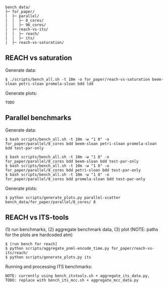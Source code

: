 
```
bench_data/
├─ for_paper/
|  ├─ parallel/
|  |  ├─ 8_cores/
|  |  ├─ 96_cores/
|  ├─ reach-vs-its/
|  |  ├─ reach/
|  |  ├─ its/
|  ├─ reach-vs-saturation/
```


## REACH vs saturation

Generate data:
```
$ ./scripts/bench_all.sh -t 10m -o for_paper/reach-vs-saturation beem-sloan petri-sloan promela-sloan bdd ldd
```

Generate plots:
```
TODO
```


## Parallel benchmarks

Generate data:
```
$ bash scripts/bench_all.sh -t 10m -w "1 8" -o for_paper/parallel/8_cores bdd beem-sloan petri-sloan promela-sloan bdd test-par-only

$ bash scripts/bench_all.sh -t 10m -w "1 8" -o for_paper/parallel/8_cores bdd beem-sloan bdd test-par-only
$ bash scripts/bench_all.sh -t 10m -w "1 8" -o for_paper/parallel/8_cores bdd petri-sloan bdd test-par-only
$ bash scripts/bench_all.sh -t 10m -w "1 8" -o for_paper/parallel/8_cores bdd promela-sloan bdd test-par-only
```

Generate plots:
```
$ python scripts/generate_plots.py parallel-scatter bench_data/for_paper/parallel/8_cores/ 8
```


## REACH vs ITS-tools
(1) run benchmarks, (2) aggregate benchmark data, (3) plot (NOTE: paths for the plots are hardcoded atm)
```
$ [run bench for reach]
$ python scripts/aggregate_pnml-encode_time.py for_paper/reach-vs-its/reach/
$ python scripts/generate_plots.py its
```


Running and processing ITS benchmarks:
```
NOTE: currently using bench_itstools.sh + aggregate_its_data.py, 
TODO: replace with bench_its_mcc.sh + aggregate_mcc_data.py
```

